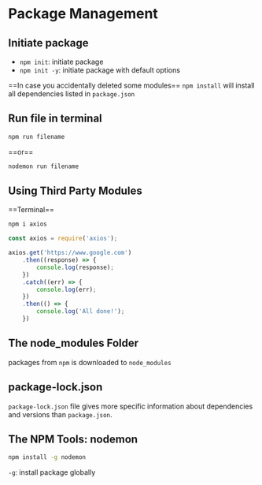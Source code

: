 # Package Management

## Initiate package

- `npm init`: initiate package
- `npm init -y`: initiate package with default options

==In case you accidentally deleted some modules==
`npm install` will install all dependencies listed in `package.json`

## Run file in terminal

```bash
npm run filename
```

==or==

```bash
nodemon run filename
```

## Using Third Party Modules

==Terminal==

```bash
npm i axios
```

```javascript
const axios = require('axios');

axios.get('https://www.google.com')
    .then((response) => {
        console.log(response);
    })
    .catch((err) => {
        console.log(err);
    })
    .then(() => {
        console.log('All done!');
    })
```

## The node_modules Folder

packages from `npm` is downloaded to `node_modules`

## package-lock.json

`package-lock.json` file gives more specific information about dependencies and versions than `package.json`.

## The NPM Tools: nodemon

```bash
npm install -g nodemon
```

`-g`: install package globally
